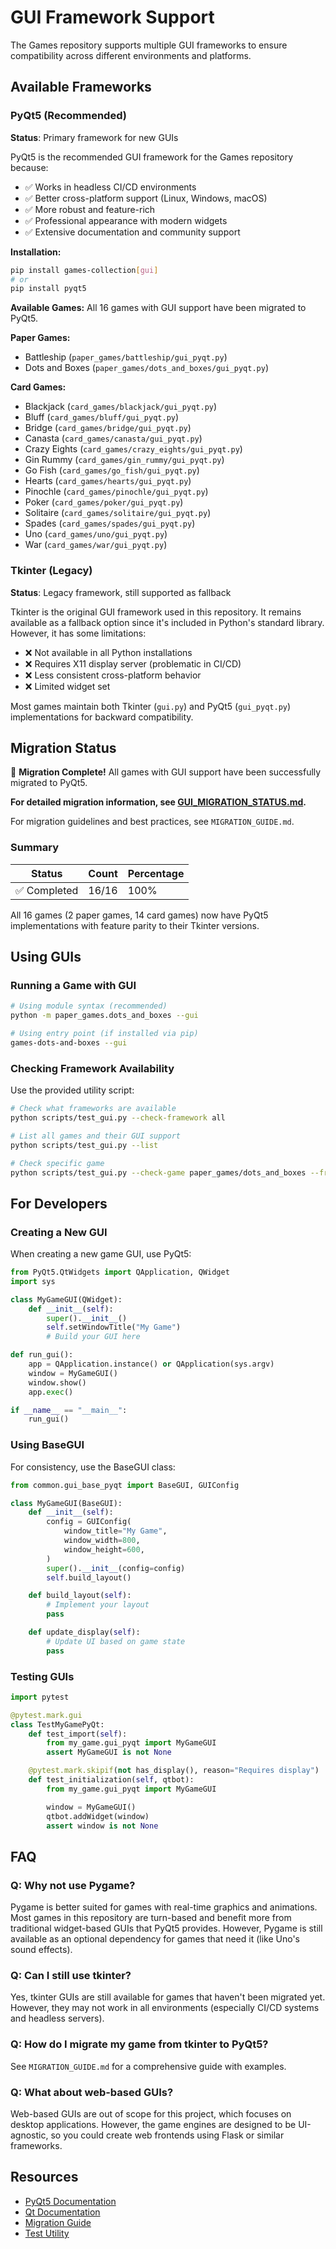 # GUI Framework Support

The Games repository supports multiple GUI frameworks to ensure compatibility across different environments and platforms.

## Available Frameworks

### PyQt5 (Recommended)

**Status**: Primary framework for new GUIs

PyQt5 is the recommended GUI framework for the Games repository because:

- ✅ Works in headless CI/CD environments
- ✅ Better cross-platform support (Linux, Windows, macOS)
- ✅ More robust and feature-rich
- ✅ Professional appearance with modern widgets
- ✅ Extensive documentation and community support

**Installation:**

```bash
pip install games-collection[gui]
# or
pip install pyqt5
```

**Available Games:** All 16 games with GUI support have been migrated to PyQt5.

**Paper Games:**

- Battleship (`paper_games/battleship/gui_pyqt.py`)
- Dots and Boxes (`paper_games/dots_and_boxes/gui_pyqt.py`)

**Card Games:**

- Blackjack (`card_games/blackjack/gui_pyqt.py`)
- Bluff (`card_games/bluff/gui_pyqt.py`)
- Bridge (`card_games/bridge/gui_pyqt.py`)
- Canasta (`card_games/canasta/gui_pyqt.py`)
- Crazy Eights (`card_games/crazy_eights/gui_pyqt.py`)
- Gin Rummy (`card_games/gin_rummy/gui_pyqt.py`)
- Go Fish (`card_games/go_fish/gui_pyqt.py`)
- Hearts (`card_games/hearts/gui_pyqt.py`)
- Pinochle (`card_games/pinochle/gui_pyqt.py`)
- Poker (`card_games/poker/gui_pyqt.py`)
- Solitaire (`card_games/solitaire/gui_pyqt.py`)
- Spades (`card_games/spades/gui_pyqt.py`)
- Uno (`card_games/uno/gui_pyqt.py`)
- War (`card_games/war/gui_pyqt.py`)

### Tkinter (Legacy)

**Status**: Legacy framework, still supported as fallback

Tkinter is the original GUI framework used in this repository. It remains available as a fallback option since it's included in Python's standard library. However, it has some limitations:

- ❌ Not available in all Python installations
- ❌ Requires X11 display server (problematic in CI/CD)
- ❌ Less consistent cross-platform behavior
- ❌ Limited widget set

Most games maintain both Tkinter (`gui.py`) and PyQt5 (`gui_pyqt.py`) implementations for backward compatibility.

## Migration Status

🎉 **Migration Complete!** All games with GUI support have been successfully migrated to PyQt5.

**For detailed migration information, see [GUI_MIGRATION_STATUS.md](../status/GUI_MIGRATION_STATUS.md).**

For migration guidelines and best practices, see `MIGRATION_GUIDE.md`.

### Summary

| Status       | Count | Percentage |
| ------------ | ----- | ---------- |
| ✅ Completed | 16/16 | 100%       |

All 16 games (2 paper games, 14 card games) now have PyQt5 implementations with feature parity to their Tkinter versions.

## Using GUIs

### Running a Game with GUI

```bash
# Using module syntax (recommended)
python -m paper_games.dots_and_boxes --gui

# Using entry point (if installed via pip)
games-dots-and-boxes --gui
```

### Checking Framework Availability

Use the provided utility script:

```bash
# Check what frameworks are available
python scripts/test_gui.py --check-framework all

# List all games and their GUI support
python scripts/test_gui.py --list

# Check specific game
python scripts/test_gui.py --check-game paper_games/dots_and_boxes --framework pyqt5
```

## For Developers

### Creating a New GUI

When creating a new game GUI, use PyQt5:

```python
from PyQt5.QtWidgets import QApplication, QWidget
import sys

class MyGameGUI(QWidget):
    def __init__(self):
        super().__init__()
        self.setWindowTitle("My Game")
        # Build your GUI here

def run_gui():
    app = QApplication.instance() or QApplication(sys.argv)
    window = MyGameGUI()
    window.show()
    app.exec()

if __name__ == "__main__":
    run_gui()
```

### Using BaseGUI

For consistency, use the BaseGUI class:

```python
from common.gui_base_pyqt import BaseGUI, GUIConfig

class MyGameGUI(BaseGUI):
    def __init__(self):
        config = GUIConfig(
            window_title="My Game",
            window_width=800,
            window_height=600,
        )
        super().__init__(config=config)
        self.build_layout()

    def build_layout(self):
        # Implement your layout
        pass

    def update_display(self):
        # Update UI based on game state
        pass
```

### Testing GUIs

```python
import pytest

@pytest.mark.gui
class TestMyGamePyQt:
    def test_import(self):
        from my_game.gui_pyqt import MyGameGUI
        assert MyGameGUI is not None

    @pytest.mark.skipif(not has_display(), reason="Requires display")
    def test_initialization(self, qtbot):
        from my_game.gui_pyqt import MyGameGUI

        window = MyGameGUI()
        qtbot.addWidget(window)
        assert window is not None
```

## FAQ

### Q: Why not use Pygame?

Pygame is better suited for games with real-time graphics and animations. Most games in this repository are turn-based and benefit more from traditional widget-based GUIs that PyQt5 provides. However, Pygame is still available as an optional dependency for games that need it (like Uno's sound effects).

### Q: Can I still use tkinter?

Yes, tkinter GUIs are still available for games that haven't been migrated yet. However, they may not work in all environments (especially CI/CD systems and headless servers).

### Q: How do I migrate my game from tkinter to PyQt5?

See `MIGRATION_GUIDE.md` for a comprehensive guide with examples.

### Q: What about web-based GUIs?

Web-based GUIs are out of scope for this project, which focuses on desktop applications. However, the game engines are designed to be UI-agnostic, so you could create web frontends using Flask or similar frameworks.

## Resources

- [PyQt5 Documentation](https://www.riverbankcomputing.com/static/Docs/PyQt5/)
- [Qt Documentation](https://doc.qt.io/qt-5/)
- [Migration Guide](MIGRATION_GUIDE.md)
- [Test Utility](../../scripts/test_gui.py)
